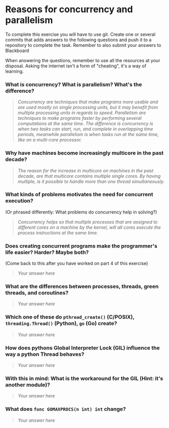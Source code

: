 # Reasons for concurrency and parallelism


To complete this exercise you will have to use git. Create one or several commits that adds answers to the following questions and push it to a repository to complete the task. Remember to also submit your answers to Blackboard

When answering the questions, remember to use all the resources at your disposal. Asking the internet isn't a form of "cheating", it's a way of learning.

 ### What is concurrency? What is parallelism? What's the difference?
 > *Concurrency are techniques that make programs more usable and are used mostly on single processing units, but it may benefit from multiple processing units in regards to speed. Parallelism are techniques to make programs faster by performing several computations at the same time.
 The difference is concurrency is when two tasks can start, run, and complete in overlapping time periods, meanwhile parallelism is when tasks run at the same time, like on a multi-core processor.*
 
 ### Why have machines become increasingly multicore in the past decade?
 > *The reason for the increase in multicore on machines in the past decade, are that multicore contains multiple single cores. By having multiple, is it possible to handle more than one thread simultaneously.*
 
 ### What kinds of problems motivates the need for concurrent execution?
 (Or phrased differently: What problems do concurrency help in solving?)
 > *Concurrency helps so that multiple processes that are assigned to different cores on a machine by the kernel, will all cores execute the process instructions at the same time.*
 
 ### Does creating concurrent programs make the programmer's life easier? Harder? Maybe both?
 (Come back to this after you have worked on part 4 of this exercise)
 > *Your answer here*
 
 ### What are the differences between processes, threads, green threads, and coroutines?
 > *Your answer here*
 
 ### Which one of these do `pthread_create()` (C/POSIX), `threading.Thread()` (Python), `go` (Go) create?
 > *Your answer here*
 
 ### How does pythons Global Interpreter Lock (GIL) influence the way a python Thread behaves?
 > *Your answer here*
 
 ### With this in mind: What is the workaround for the GIL (Hint: it's another module)?
 > *Your answer here*
 
 ### What does `func GOMAXPROCS(n int) int` change? 
 > *Your answer here*
